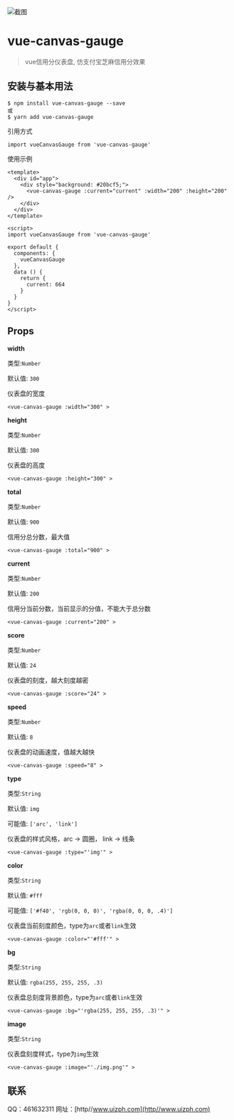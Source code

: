 ![截图](https://github.com/ZhanPhty/vue-canvas-gauge/blob/master/screenshot.png)

# vue-canvas-gauge

> vue信用分仪表盘, 仿支付宝芝麻信用分效果

## 安装与基本用法

```
$ npm install vue-canvas-gauge --save
或
$ yarn add vue-canvas-gauge
```

引用方式
```
import vueCanvasGauge from 'vue-canvas-gauge'
```

使用示例
```
<template>
  <div id="app">
    <div style="background: #20bcf5;">
      <vue-canvas-gauge :current="current" :width="200" :height="200" />
    </div>
  </div>
</template>

<script>
import vueCanvasGauge from 'vue-canvas-gauge'

export default {
  components: {
    vueCanvasGauge
  },
  data () {
    return {
      current: 664
    }
  }
}
</script>
```
## Props
**width**

类型:`Number`

默认值: `300`

仪表盘的宽度
```
<vue-canvas-gauge :width="300" >
```
**height**

类型:`Number`

默认值: `300`

仪表盘的高度
```
<vue-canvas-gauge :height="300" >
```
**total**

类型:`Number`

默认值: `900`

信用分总分数，最大值
```
<vue-canvas-gauge :total="900" >
```
**current**

类型:`Number`

默认值: `200`

信用分当前分数，当前显示的分值，不能大于总分数
```
<vue-canvas-gauge :current="200" >
```
**score**

类型:`Number`

默认值: `24`

仪表盘的刻度，越大刻度越密
```
<vue-canvas-gauge :score="24" >
```
**speed**

类型:`Number`

默认值: `8`

仪表盘的动画速度，值越大越快
```
<vue-canvas-gauge :speed="8" >
```
**type**

类型:`String`

默认值: `img`

可能值: `['arc', 'link'] `

仪表盘的样式风格，arc -> 圆圈， link -> 线条
```
<vue-canvas-gauge :type="'img'" >
```
**color**

类型:`String`

默认值: `#fff`

可能值: `['#f40', 'rgb(0, 0, 0)', 'rgba(0, 0, 0, .4)'] `

仪表盘当前刻度颜色，type为`arc`或者`link`生效
```
<vue-canvas-gauge :color="'#fff'" >
```
**bg**

类型:`String`

默认值: `rgba(255, 255, 255, .3)`

仪表盘总刻度背景颜色，type为`arc`或者`link`生效
```
<vue-canvas-gauge :bg="'rgba(255, 255, 255, .3)'" >
```
**image**

类型:`String`

仪表盘刻度样式，type为`img`生效
```
<vue-canvas-gauge :image="'./img.png'" >
```

## 联系

QQ：461632311
网址：[http//www.uizph.com](http//www.uizph.com)